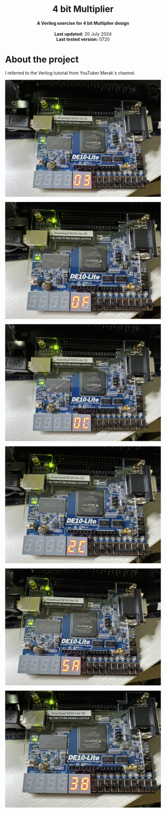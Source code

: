 <center>
    <h1 align="center">4 bit Multiplier</h1>
    <h4 align="center">A Verilog exercise for 4 bit Multiplier design</strong> </h4>
    <p align="center">
        <strong>Last updated:</strong> 20 July 2024<br>
        <strong>Last tested version:</strong> 0720
    </p> 
</center>

# About the project
I referred to the Verilog tutorial from YouTuber Merak's channel.

![A_0011_B_0001](./img/A_0011_B_0001.jpg)

![A_0011_B_0101](./img/A_0011_B_0101.jpg)

![A_0100_B_0011](./img/A_0100_B_0011.jpg)

![A_0100_B_1011](./img/A_0100_B_1011.jpg)

![A_0110_B_1111](./img/A_0110_B_1111.jpg)

![A_1000_B_0111](./img/A_1000_B_0111.jpg)

